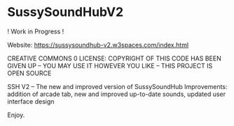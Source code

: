 # SussySoundHubV2

! Work in Progress !

Website: https://sussysoundhub-v2.w3spaces.com/index.html

CREATIVE COMMONS 0 LICENSE: COPYRIGHT OF THIS CODE HAS BEEN GIVEN UP – YOU MAY USE IT HOWEVER YOU LIKE – THIS PROJECT IS OPEN SOURCE

SSH V2 – The new and improved version of SussySoundHub
Improvements: addition of arcade tab, new and improved up-to-date sounds, updated user interface design

Enjoy.


